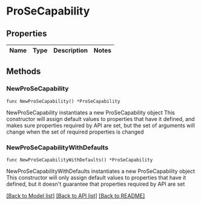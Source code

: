 # ProSeCapability

## Properties

Name | Type | Description | Notes
------------ | ------------- | ------------- | -------------

## Methods

### NewProSeCapability

`func NewProSeCapability() *ProSeCapability`

NewProSeCapability instantiates a new ProSeCapability object
This constructor will assign default values to properties that have it defined,
and makes sure properties required by API are set, but the set of arguments
will change when the set of required properties is changed

### NewProSeCapabilityWithDefaults

`func NewProSeCapabilityWithDefaults() *ProSeCapability`

NewProSeCapabilityWithDefaults instantiates a new ProSeCapability object
This constructor will only assign default values to properties that have it defined,
but it doesn't guarantee that properties required by API are set


[[Back to Model list]](../README.md#documentation-for-models) [[Back to API list]](../README.md#documentation-for-api-endpoints) [[Back to README]](../README.md)


